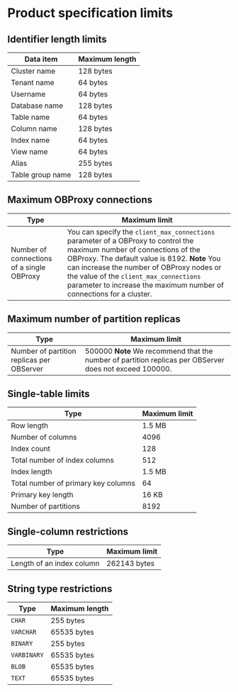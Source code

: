 Product specification limits 
=================================================


Identifier length limits 
---------------------------------------------



|  **Data item**   | **Maximum length** |
|------------------|--------------------|
| Cluster name     | 128 bytes          |
| Tenant name      | 64 bytes           |
| Username         | 64 bytes           |
| Database name    | 128 bytes          |
| Table name       | 64 bytes           |
| Column name      | 128 bytes          |
| Index name       | 64 bytes           |
| View name        | 64 bytes           |
| Alias            | 255 bytes          |
| Table group name | 128 bytes          |



Maximum OBProxy connections 
------------------------------------------------



|                   Type                    |                                                                                                                                                                              Maximum limit                                                                                                                                                                              |
|-------------------------------------------|-------------------------------------------------------------------------------------------------------------------------------------------------------------------------------------------------------------------------------------------------------------------------------------------------------------------------------------------------------------------------|
| Number of connections of a single OBProxy | You can specify the `client_max_connections` parameter of a OBProxy to control the maximum number of connections of the OBProxy. The default value is 8192.  **Note**  You can increase the number of OBProxy nodes or the value of the `client_max_connections` parameter to increase the maximum number of connections for a cluster. |



Maximum number of partition replicas 
---------------------------------------------------------



|                   Type                    |                                                              Maximum limit                                                              |
|-------------------------------------------|-----------------------------------------------------------------------------------------------------------------------------------------|
| Number of partition replicas per OBServer | 500000 **Note**  We recommend that the number of partition replicas per OBServer does not exceed 100000. |



Single-table limits 
----------------------------------------



|                Type                 |                                                            Maximum limit                                                             |
|-------------------------------------|--------------------------------------------------------------------------------------------------------------------------------------|
| Row length                          | 1.5 MB                                                                                                                               |
| Number of columns                   | 4096                                                                                                                                 |
| Index count                         | 128                                                                                                                                  |
| Total number of index columns       | 512                                                                                                                                  |
| Index length                        | 1.5 MB                                                                                                                               |
| Total number of primary key columns | 64                                                                                                                                   |
| Primary key length                  | 16 KB                                                                                                                                |
| Number of partitions                | 8192 |



Single-column restrictions 
-----------------------------------------------



|              Type              | Maximum limit |
|--------------------------------|---------------|
| Length of an index column      | 262143 bytes  |


String type restrictions 
---------------------------------------------



|  **Type**   | **Maximum length** |
|-------------|--------------------|
| `CHAR`      | 255 bytes          |
| `VARCHAR`   | 65535 bytes        |
| `BINARY`    | 255 bytes          |
| `VARBINARY` | 65535 bytes        |
| `BLOB`      | 65535 bytes        |
| `TEXT`      | 65535 bytes        |



